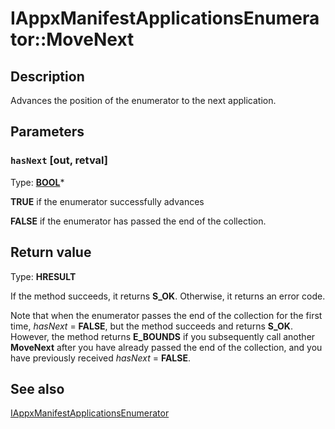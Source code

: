 # IAppxManifestApplicationsEnumerator::MoveNext

## Description

Advances the position of the enumerator to the next application.

## Parameters

### `hasNext` [out, retval]

Type: **[BOOL](https://learn.microsoft.com/windows/desktop/WinProg/windows-data-types)***

**TRUE** if the enumerator successfully advances

**FALSE** if the enumerator has passed the end of the collection.

## Return value

Type: **HRESULT**

If the method succeeds, it returns **S_OK**. Otherwise, it returns an error code.

Note that when the enumerator passes the end of the collection for the first time, *hasNext* = **FALSE**, but the method succeeds and returns **S_OK**. However, the method returns **E_BOUNDS** if you subsequently call another **MoveNext** after you have already passed the end of the collection, and you have previously received *hasNext* = **FALSE**.

## See also

[IAppxManifestApplicationsEnumerator](https://learn.microsoft.com/windows/desktop/api/appxpackaging/nn-appxpackaging-iappxmanifestapplicationsenumerator)